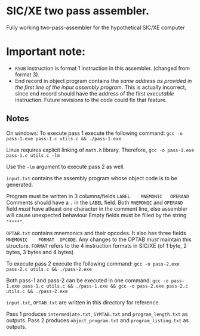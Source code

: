 # SIC/XE two pass assembler.

Fully working two-pass-assembler for the hypothetical SIC/XE computer

# Important note:

- `RSUB` instruction is format 1 instruction in this assembler. (changed from format 3).
- End record in object program contains the _same address as provided in the first line of the input assembly program_. This is actually incorrect, since end record should have the address of the first _executable_ instruction. Future revisions to the code could fix that feature.

## Notes
On windows:
To execute pass 1 execute the following command:
`gcc -o pass-1.exe pass-1.c utils.c && ./pass-1.exe`

Linux requires explicit linking of `math.h` library. Therefore,
`gcc -o pass-1.exe pass-1.c utils.c -lm`

Use the `-lm` argument to execute pass 2 as well. 

`input.txt` contains the assembly program whose object code is to be generated.

Program must be written in 3 columns/fields `LABEL    MNEMONIC   OPERAND`
Comments should have a `.` in the `LABEL` field. Both `MNEMONIC` and `OPERAND` field _must_ have atleast one character in the comment line, else assembler will cause unexpected behaviour
Empty fields must be filled by the string `"****"`.

`OPTAB.txt` contains mnemonics and their opcodes. It also has three fields `MNEMONIC    FORMAT  OPCODE`. Any changes to the OPTAB _must_ maintain this structure. `FORMAT` refers to the 4 instruction formats in SIC/XE (of 1 byte, 2 bytes, 3 bytes and 4 bytes)

To execute pass 2 execute the following command:
`gcc -o pass-2.exe pass-2.c utils.c && ./pass-2.exe`

Both pass-1 and pass-2 can be executed in one command:
`gcc -o pass-1.exe pass-1.c utils.c && ./pass-1.exe && gcc -o pass-2.exe pass-2.c utils.c && ./pass-2.exe`

`input.txt`, `OPTAB.txt` are written in this directory for reference.

Pass 1 produces `intermediate.txt`, `SYMTAB.txt` and `program_length.txt` as outputs.
Pass 2 produces `object_program.txt` and `program_listing.txt` as outputs.
